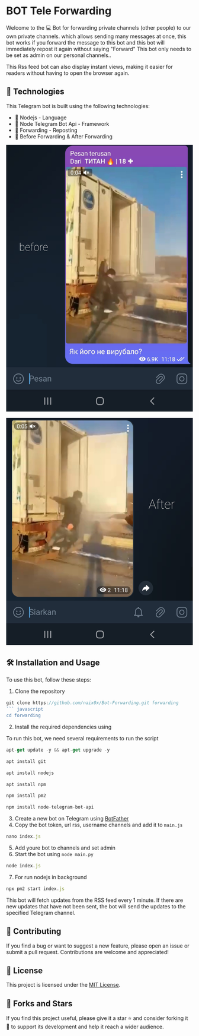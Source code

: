 # BOT Tele Forwarding
Welcome to the 💻 Bot for forwarding private channels (other people) to our own private channels. which allows sending many messages at once, this bot works if you forward the message to this bot and this bot will immediately repost it again without saying "Forward" This bot only needs to be set as admin on our personal channels..

This Rss feed bot can also display instant views, making it easier for readers without having to open the browser again.

## 🚀 Technologies

This Telegram bot is built using the following technologies:

- 🚀 Nodejs - Language 
- 🤖 Node Telegram Bot Api - Framework
- 📨 Forwarding - Reposting
- 🗿 Before Forwarding & After Forwarding
<p align="center">
  <img src="https://github.com/naix0x/Bot-Forwarding/blob/main/Screenshot_20231113-131455_Telegram.jpg" />
</p>
<p align="center">
  <img src="https://github.com/naix0x/Bot-Forwarding/blob/main/Screenshot_20231113-131507_Telegram.jpg" />
</p>

## 🛠️ Installation and Usage

To use this bot, follow these steps:

1. Clone the repository
```javascript
git clone https://github.com/naix0x/Bot-Forwarding.git forwarding
``` javascript
cd forwarding
```
2. Install the required dependencies using 

To run this bot, we need several requirements to run the script

```javascript
apt-get update -y && apt-get upgrade -y
```

```javascript
apt install git
```

```javascript
apt install nodejs
```

```javascript
apt install npm
```

```javascript
npm install pm2
```

```javascript
npm install node-telegram-bot-api
```

3. Create a new bot on Telegram using [BotFather](https://core.telegram.org/bots#3-how-do-i-create-a-bot)
4. Copy the bot token, url rss, username channels and add it to `main.js`
```javascript
nano index.js
```
5. Add youre bot to channels and set admin
6. Start the bot using `node main.py`
```javascript
node index.js
```
7. For run nodejs in background
```javascript
npx pm2 start index.js
```

This bot will fetch updates from the RSS feed every 1 minute. If there are new updates that have not been sent, the bot will send the updates to the specified Telegram channel.

## 🤝 Contributing

If you find a bug or want to suggest a new feature, please open an issue or submit a pull request. Contributions are welcome and appreciated!

## 📝 License

This project is licensed under the [MIT License](https://github.com/naix0x/RSS-Telegram-Channels/blob/main/LICENSE).

## 👥 Forks and Stars

If you find this project useful, please give it a star ⭐ and consider forking it 🍴 to support its development and help it reach a wider audience.
